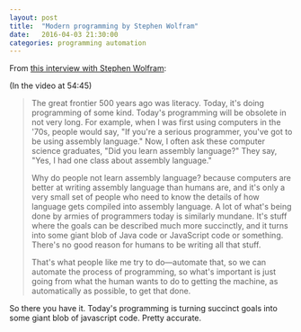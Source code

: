 ```yaml
---
layout: post
title:  "Modern programming by Stephen Wolfram"
date:   2016-04-03 21:30:00
categories: programming automation
---
```


From [this interview with Stephen Wolfram](https://www.edge.org/conversation/stephen_wolfram-ai-the-future-of-civilization):

(In the video at 54:45)

> The great frontier 500 years ago was literacy. Today, it's doing programming of some kind. Today's programming will be obsolete in not very long. For example, when I was first using computers in the '70s, people would say, "If you're a serious programmer, you've got to be using assembly language." Now, I often ask these computer science graduates, "Did you learn assembly language?" They say, "Yes, I had one class about assembly language."
>
> Why do people not learn assembly language? because computers are better at writing assembly language than humans are, and it's only a very small set of people who need to know the details of how language gets compiled into assembly language. A lot of what's being done by armies of programmers today is similarly mundane. It's stuff where the goals can be described much more succinctly, and it turns into some giant blob of Java code or JavaScript code or something. There's no good reason for humans to be writing all that stuff.
>
> That's what people like me try to do—automate that, so we can automate the process of programming, so what's important is just going from what the human wants to do to getting the machine, as automatically as possible, to get that done.

So there you have it. Today's programming is turning succinct goals into some giant blob of
javascript code. Pretty accurate. 